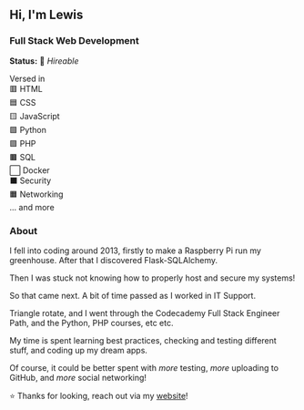 ## Hi, I'm Lewis

### Full Stack Web Development  
**Status:** 🚀 *Hireable*

Versed in  
🟥 HTML  
🟦 CSS  
🟨 JavaScript  
🟩 Python  
🟪 PHP  
🟫 SQL  
⬜ Docker  
⬛ Security  
🟧 Networking  
... and more  

### About
I fell into coding around 2013, firstly to make a Raspberry Pi run my greenhouse.
After that I discovered Flask-SQLAlchemy.  

Then I was stuck not knowing how to properly host and secure my systems!  

So that came next. A bit of time passed as I worked in IT Support.

Triangle rotate, and I went through the Codecademy Full Stack Engineer Path, and the Python, PHP courses, etc etc.  

My time is spent learning best practices, checking and testing different stuff, and coding up my dream apps.

Of course, it could be better spent with *more* testing, *more* uploading to GitHub, and *more* social networking!

⭐ Thanks for looking, reach out via my [website](https://lewiscooper.dev)!
